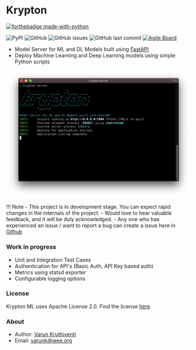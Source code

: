 # Krypton

[![forthebadge made-with-python](http://ForTheBadge.com/images/badges/made-with-python.svg)](https://www.python.org/)

![PyPI](https://img.shields.io/pypi/v/krypton-ml?style=flat-square)
![GitHub](https://img.shields.io/github/license/saivarunk/krypton?style=flat-square)
![GitHub issues](https://img.shields.io/github/issues/saivarunk/krypton?style=flat-square)
![GitHub last commit](https://img.shields.io/github/last-commit/saivarunk/krypton?style=flat-square)
[![Agile Board](https://img.shields.io/badge/YouTrack-Agile%20Board-brightgreen?style=flat-square)](https://krypton.myjetbrains.com/youtrack/agiles/115-0/116-2)

- Model Server for ML and DL Models built using [FastAPI](https://fastapi.tiangolo.com/)
- Deploy Machine Learning and Deep Learning models using simple Python scripts

<img src="assets/krypton_small.png" width="700">


!!! Note
    - This project is in development stage. You can expect rapid changes in the internals of the project.
    - Would love to hear valuable feedback, and it will be duly acknowledged.
    - Any one who has experienced an issue / want to report a bug can create a issue here in [Github](https://github.com/saivarunk/krypton/issues)

### Work in progress
- Unit and Integration Test Cases
- Authentication for API's (Basic Auth, API Key based auth)
- Metrics using statsd exporter
- Configurable logging options

### License
Krypton ML uses Apache License 2.0. Find the license [here](https://github.com/saivarunk/krypton/blob/develop/LICENSE)

### About
- Author: [Varun Kruthiventi](https://varunk.me)
- Email: [varunk@ieee.org](mailto:varunk@ieee.org)
